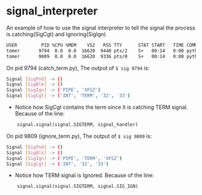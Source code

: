# signal_interpreter

An example of how to use the signal interpreter to tell the signal the process is catching(SigCgt) and ignoring(SigIgn)
```bash
USER         PID %CPU %MEM    VSZ   RSS TTY      STAT START   TIME COMMAND
tomer       9794  0.0  0.0  16620  9440 pts/2    S+   00:14   0:00 python3 ./catch_term.py
tomer       9809  0.0  0.0  16620  9336 pts/0    S+   00:14   0:00 python3 ./ignore_term.py
```

On pid 9794 (catch_term.py), The output of `$ sig 9794` is:
```bash
Signal [SigPnd] -> ()
Signal [SigBlk] -> ()
Signal [SigIgn] -> ('PIPE', 'XFSZ')
Signal [SigCgt] -> ('INT', 'TERM', '32', '33')
```

* Notice how SigCgt contains the term since it is catching TERM signal. Because of the line:
```python
	signal.signal(signal.SIGTERM, signal_handler)
```

On pid 9809 (ignore_term.py), The output of `$ sig 9809` is:
```bash
Signal [SigPnd] -> ()
Signal [SigBlk] -> ()
Signal [SigIgn] -> ('PIPE', 'TERM', 'XFSZ')
Signal [SigCgt] -> ('INT', '32', '33')
```

* Notice how TERM signal is Ignored. Because of the line:
```python
    signal.signal(signal.SIGTERM, signal.SIG_IGN)
```

